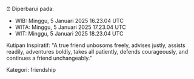 ⏰ Diperbarui pada:
- WIB: Minggu, 5 Januari 2025 16.23.04 UTC
- WITA: Minggu, 5 Januari 2025 17.23.04 UTC
- WIT: Minggu, 5 Januari 2025 18.23.04 UTC

Kutipan Inspiratif:
"A true friend unbosoms freely, advises justly, assists readily, adventures boldly, takes all patiently, defends courageously, and continues a friend unchangeably."


Kategori: friendship

